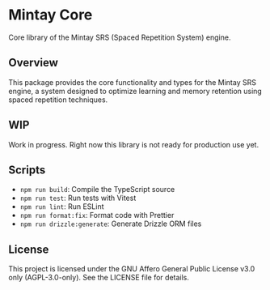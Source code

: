 # Mintay Core

Core library of the Mintay SRS (Spaced Repetition System) engine.

## Overview

This package provides the core functionality and types for the Mintay SRS engine, a system designed to optimize learning and memory retention using spaced repetition techniques.

## WIP

Work in progress. Right now this library is not ready for production use yet.

## Scripts

- `npm run build`: Compile the TypeScript source
- `npm run test`: Run tests with Vitest
- `npm run lint`: Run ESLint
- `npm run format:fix`: Format code with Prettier
- `npm run drizzle:generate`: Generate Drizzle ORM files


## License

This project is licensed under the GNU Affero General Public License v3.0 only (AGPL-3.0-only). See the LICENSE file for details.